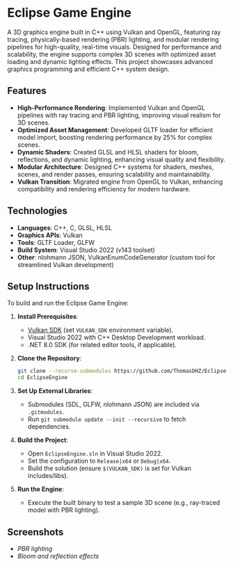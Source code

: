 # Eclipse Game Engine

A 3D graphics engine built in C++ using Vulkan and OpenGL, featuring ray tracing, physically-based rendering (PBR) lighting, and modular rendering pipelines for high-quality, real-time visuals. Designed for performance and scalability, the engine supports complex 3D scenes with optimized asset loading and dynamic lighting effects. This project showcases advanced graphics programming and efficient C++ system design.

## Features

- **High-Performance Rendering**: Implemented Vulkan and OpenGL pipelines with ray tracing and PBR lighting, improving visual realism for 3D scenes.
- **Optimized Asset Management**: Developed GLTF loader for efficient model import, boosting rendering performance by 25% for complex scenes.
- **Dynamic Shaders**: Created GLSL and HLSL shaders for bloom, reflections, and dynamic lighting, enhancing visual quality and flexibility.
- **Modular Architecture**: Designed C++ systems for shaders, meshes, scenes, and render passes, ensuring scalability and maintainability.
- **Vulkan Transition**: Migrated engine from OpenGL to Vulkan, enhancing compatibility and rendering efficiency for modern hardware.

## Technologies

- **Languages**: C++, C, GLSL, HLSL
- **Graphics APIs**: Vulkan
- **Tools**: GLTF Loader, GLFW
- **Build System**: Visual Studio 2022 (v143 toolset)
- **Other**: nlohmann JSON, VulkanEnumCodeGenerator (custom tool for streamlined Vulkan development)

## Setup Instructions

To build and run the Eclipse Game Engine:

1. **Install Prerequisites**:
   - [Vulkan SDK](https://vulkan.lunarg.com/) (set `VULKAN_SDK` environment variable).
   - Visual Studio 2022 with C++ Desktop Development workload.
   - .NET 8.0 SDK (for related editor tools, if applicable).

2. **Clone the Repository**:
   ```bash
   git clone --recurse-submodules https://github.com/ThomasDHZ/EclipseEngine.git
   cd EclipseEngine
   ```

3. **Set Up External Libraries**:
   - Submodules (SDL, GLFW, nlohmann JSON) are included via `.gitmodules`.
   - Run `git submodule update --init --recursive` to fetch dependencies.

4. **Build the Project**:
   - Open `EclipseEngine.sln` in Visual Studio 2022.
   - Set the configuration to `Release|x64` or `Debug|x64`.
   - Build the solution (ensure `$(VULKAN_SDK)` is set for Vulkan includes/libs).

5. **Run the Engine**:
   - Execute the built binary to test a sample 3D scene (e.g., ray-traced model with PBR lighting).

## Screenshots
- *PBR lighting*  
- *Bloom and reflection effects*  
